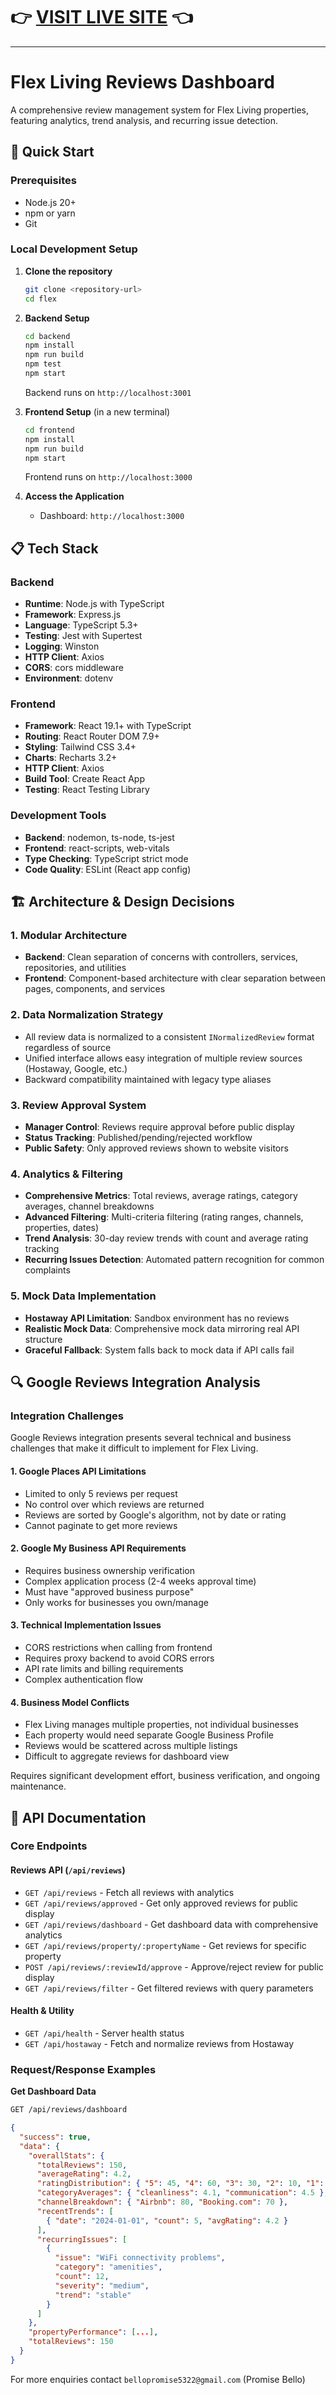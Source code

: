 # **👉 [VISIT LIVE SITE](https://flexliving-1.onrender.com/) 👈**

---

# Flex Living Reviews Dashboard

A comprehensive review management system for Flex Living properties, featuring analytics, trend analysis, and recurring issue detection.

## 🚀 Quick Start

### Prerequisites
- Node.js 20+ 
- npm or yarn
- Git

### Local Development Setup

1. **Clone the repository**
   ```bash
   git clone <repository-url>
   cd flex
   ```

2. **Backend Setup**
   ```bash
   cd backend
   npm install
   npm run build
   npm test
   npm start
   ```
   Backend runs on `http://localhost:3001`

3. **Frontend Setup** (in a new terminal)
   ```bash
   cd frontend
   npm install
   npm run build
   npm start
   ```
   Frontend runs on `http://localhost:3000`

4. **Access the Application**
   - Dashboard: `http://localhost:3000`

## 📋 Tech Stack

### Backend
- **Runtime**: Node.js with TypeScript
- **Framework**: Express.js
- **Language**: TypeScript 5.3+
- **Testing**: Jest with Supertest
- **Logging**: Winston
- **HTTP Client**: Axios
- **CORS**: cors middleware
- **Environment**: dotenv

### Frontend
- **Framework**: React 19.1+ with TypeScript
- **Routing**: React Router DOM 7.9+
- **Styling**: Tailwind CSS 3.4+
- **Charts**: Recharts 3.2+
- **HTTP Client**: Axios
- **Build Tool**: Create React App
- **Testing**: React Testing Library

### Development Tools
- **Backend**: nodemon, ts-node, ts-jest
- **Frontend**: react-scripts, web-vitals
- **Type Checking**: TypeScript strict mode
- **Code Quality**: ESLint (React app config)

## 🏗️ Architecture & Design Decisions

### 1. **Modular Architecture**
- **Backend**: Clean separation of concerns with controllers, services, repositories, and utilities
- **Frontend**: Component-based architecture with clear separation between pages, components, and services

### 2. **Data Normalization Strategy**
- All review data is normalized to a consistent `INormalizedReview` format regardless of source
- Unified interface allows easy integration of multiple review sources (Hostaway, Google, etc.)
- Backward compatibility maintained with legacy type aliases

### 3. **Review Approval System**
- **Manager Control**: Reviews require approval before public display
- **Status Tracking**: Published/pending/rejected workflow
- **Public Safety**: Only approved reviews shown to website visitors

### 4. **Analytics & Filtering**
- **Comprehensive Metrics**: Total reviews, average ratings, category averages, channel breakdowns
- **Advanced Filtering**: Multi-criteria filtering (rating ranges, channels, properties, dates)
- **Trend Analysis**: 30-day review trends with count and average rating tracking
- **Recurring Issues Detection**: Automated pattern recognition for common complaints

### 5. **Mock Data Implementation**
- **Hostaway API Limitation**: Sandbox environment has no reviews
- **Realistic Mock Data**: Comprehensive mock data mirroring real API structure
- **Graceful Fallback**: System falls back to mock data if API calls fail

## 🔍 Google Reviews Integration Analysis

### Integration Challenges

Google Reviews integration presents several technical and business challenges that make it difficult to implement for Flex Living.

#### 1. Google Places API Limitations
- Limited to only 5 reviews per request
- No control over which reviews are returned
- Reviews are sorted by Google's algorithm, not by date or rating
- Cannot paginate to get more reviews

#### 2. Google My Business API Requirements
- Requires business ownership verification
- Complex application process (2-4 weeks approval time)
- Must have "approved business purpose"
- Only works for businesses you own/manage

#### 3. Technical Implementation Issues
- CORS restrictions when calling from frontend
- Requires proxy backend to avoid CORS errors
- API rate limits and billing requirements
- Complex authentication flow

#### 4. Business Model Conflicts
- Flex Living manages multiple properties, not individual businesses
- Each property would need separate Google Business Profile
- Reviews would be scattered across multiple listings
- Difficult to aggregate reviews for dashboard view

Requires significant development effort, business verification, and ongoing maintenance.

## 🔌 API Documentation

### Core Endpoints

#### Reviews API (`/api/reviews`)
- `GET /api/reviews` - Fetch all reviews with analytics
- `GET /api/reviews/approved` - Get only approved reviews for public display
- `GET /api/reviews/dashboard` - Get dashboard data with comprehensive analytics
- `GET /api/reviews/property/:propertyName` - Get reviews for specific property
- `POST /api/reviews/:reviewId/approve` - Approve/reject review for public display
- `GET /api/reviews/filter` - Get filtered reviews with query parameters

#### Health & Utility
- `GET /api/health` - Server health status
- `GET /api/hostaway` - Fetch and normalize reviews from Hostaway

### Request/Response Examples

**Get Dashboard Data**
```bash
GET /api/reviews/dashboard
```
```json
{
  "success": true,
  "data": {
    "overallStats": {
      "totalReviews": 150,
      "averageRating": 4.2,
      "ratingDistribution": { "5": 45, "4": 60, "3": 30, "2": 10, "1": 5 },
      "categoryAverages": { "cleanliness": 4.1, "communication": 4.5 },
      "channelBreakdown": { "Airbnb": 80, "Booking.com": 70 },
      "recentTrends": [
        { "date": "2024-01-01", "count": 5, "avgRating": 4.2 }
      ],
      "recurringIssues": [
        {
          "issue": "WiFi connectivity problems",
          "category": "amenities",
          "count": 12,
          "severity": "medium",
          "trend": "stable"
        }
      ]
    },
    "propertyPerformance": [...],
    "totalReviews": 150
  }
} 
```

For more enquiries contact `bellopromise5322@gmail.com` (Promise Bello)
